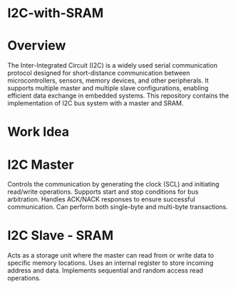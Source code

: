 # I2C-with-SRAM
# Overview
The Inter-Integrated Circuit (I2C) is a widely used serial communication protocol designed for short-distance communication between microcontrollers, sensors, memory devices, and other peripherals. It supports multiple master and multiple slave configurations, enabling efficient data exchange in embedded systems.
This repository contains the implementation of I2C bus system with a master and SRAM.
# Work Idea
# I2C Master
Controls the communication by generating the clock (SCL) and initiating read/write operations.
Supports start and stop conditions for bus arbitration.
Handles ACK/NACK responses to ensure successful communication.
Can perform both single-byte and multi-byte transactions.
# I2C Slave - SRAM
Acts as a storage unit where the master can read from or write data to specific memory locations.
Uses an internal register to store incoming address and data.
Implements sequential and random access read operations.

